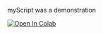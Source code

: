 myScript was a demonstration

[![Open In Colab](https://colab.research.google.com/assets/colab-badge.svg)](https://colab.research.google.com/github/rebeccanpeng/pgss2020_cslab_lecture2/blob/master/MyNotebooks/myFirstScript.ipynb~)
